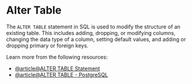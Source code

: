 # Alter Table

The `ALTER TABLE` statement in SQL is used to modify the structure of an existing table. This includes adding, dropping, or modifying columns, changing the data type of a column, setting default values, and adding or dropping primary or foreign keys.

Learn more from the following resources:

- [@article@ALTER TABLE Statement](https://www.techonthenet.com/sql/tables/alter_table.php)
- [@article@ALTER TABLE - PostgreSQL](https://www.postgresqltutorial.com/postgresql-tutorial/postgresql-alter-table/)